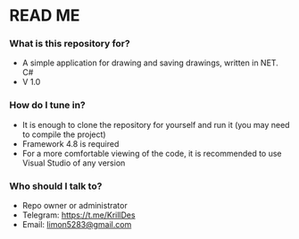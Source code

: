 # READ ME #

### What is this repository for? ###

* A simple application for drawing and saving drawings, written in NET. C#
* V 1.0

### How do I tune in? ###

* It is enough to clone the repository for yourself and run it (you may need to compile the project)
* Framework 4.8 is required
* For a more comfortable viewing of the code, it is recommended to use Visual Studio of any version

### Who should I talk to? ###

* Repo owner or administrator
* Telegram: https://t.me/KrillDes
* Email: limon5283@gmail.com